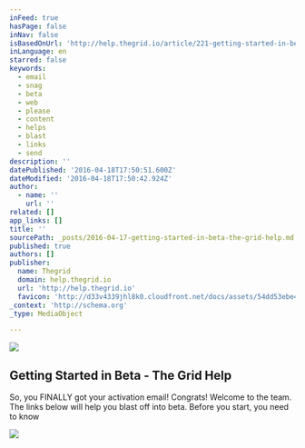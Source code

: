 ```yaml
---
inFeed: true
hasPage: false
inNav: false
isBasedOnUrl: 'http://help.thegrid.io/article/221-getting-started-in-beta'
inLanguage: en
starred: false
keywords:
  - email
  - snag
  - beta
  - web
  - please
  - content
  - helps
  - blast
  - links
  - send
description: ''
datePublished: '2016-04-18T17:50:51.600Z'
dateModified: '2016-04-18T17:50:42.924Z'
author:
  - name: ''
    url: ''
related: []
app_links: []
title: ''
sourcePath: _posts/2016-04-17-getting-started-in-beta-the-grid-help.md
published: true
authors: []
publisher:
  name: Thegrid
  domain: help.thegrid.io
  url: 'http://help.thegrid.io'
  favicon: 'http://d33v4339jhl8k0.cloudfront.net/docs/assets/54dd53ebe4b086c0c0966e7a/images/57107bbf9033602796675f1a/192-1.png'
_context: 'http://schema.org'
_type: MediaObject

---
```

![](https://the-grid-user-content.s3-us-west-2.amazonaws.com/03cafa41-bc6b-4314-92a7-d95a9cbade41.jpg)

<article style=""><h1>Getting Started in Beta - The Grid Help</h1><p>So, you FINALLY got your activation email! Congrats! Welcome to the team. The links below will help you blast off into beta. Before you start, you need to know</p><img src="http://d33v4339jhl8k0.cloudfront.net/docs/assets/54dd53ebe4b086c0c0966e7a/images/57107bbfc697911a6f039548/192-1.png" /></article>